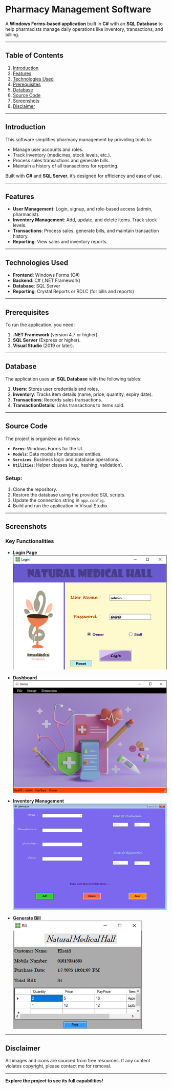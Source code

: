 # Pharmacy Management Software

A **Windows Forms-based application** built in **C#** with an **SQL Database** to help pharmacists manage daily operations like inventory, transactions, and billing.

---

## Table of Contents

1. [Introduction](#introduction)
2. [Features](#features)
3. [Technologies Used](#technologies-used)
4. [Prerequisites](#prerequisites)
5. [Database](#database)
6. [Source Code](#source-code)
7. [Screenshots](#screenshots)
8. [Disclaimer](#disclaimer)

---

## Introduction

This software simplifies pharmacy management by providing tools to:

- Manage user accounts and roles.
- Track inventory (medicines, stock levels, etc.).
- Process sales transactions and generate bills.
- Maintain a history of all transactions for reporting.

Built with **C#** and **SQL Server**, it’s designed for efficiency and ease of use.

---

## Features

- **User Management**: Login, signup, and role-based access (admin, pharmacist).
- **Inventory Management**: Add, update, and delete items. Track stock levels.
- **Transactions**: Process sales, generate bills, and maintain transaction history.
- **Reporting**: View sales and inventory reports.

---

## Technologies Used

- **Frontend**: Windows Forms (C#)
- **Backend**: C# (.NET Framework)
- **Database**: SQL Server
- **Reporting**: Crystal Reports or RDLC (for bills and reports)

---

## Prerequisites

To run the application, you need:

1. **.NET Framework** (version 4.7 or higher).
2. **SQL Server** (Express or higher).
3. **Visual Studio** (2019 or later).

---

## Database

The application uses an **SQL Database** with the following tables:

1. **Users**: Stores user credentials and roles.
2. **Inventory**: Tracks item details (name, price, quantity, expiry date).
3. **Transactions**: Records sales transactions.
4. **TransactionDetails**: Links transactions to items sold.

---

## Source Code

The project is organized as follows:

- **`Forms`**: Windows Forms for the UI.
- **`Models`**: Data models for database entities.
- **`Services`**: Business logic and database operations.
- **`Utilities`**: Helper classes (e.g., hashing, validation).

### Setup:
1. Clone the repository.
2. Restore the database using the provided SQL scripts.
3. Update the connection string in `app.config`.
4. Build and run the application in Visual Studio.

---

## Screenshots

### Key Functionalities

- **Login Page**  
  ![Login Page](Screenshot/Login.png)

- **Dashboard**  
  ![Dashboard](Screenshot/Home.png)

- **Inventory Management**  
  ![Inventory Management](Screenshot/Inventory_Mangement.png)

- **Generate Bill**  
  ![Generate Bill](Screenshot/Bill.png)

---

## Disclaimer

All images and icons are sourced from free resources. If any content violates copyright, please contact me for removal.

---

**Explore the project to see its full capabilities!**
